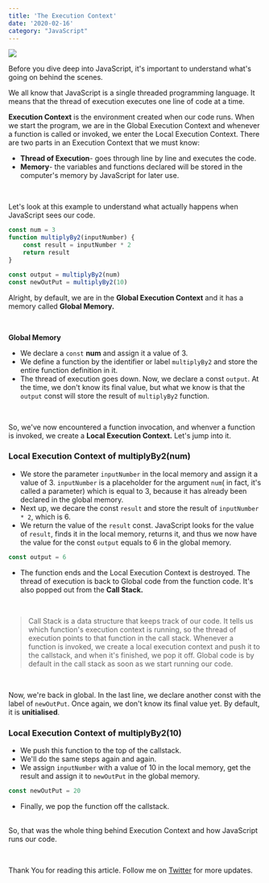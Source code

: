```yaml
---
title: 'The Execution Context'
date: '2020-02-16'
category: "JavaScript"
---
```


![](https://encrypted-tbn0.gstatic.com/images?q=tbn:ANd9GcRK9UTas_jNfrVLzDyWYtgJuetp8nqYmKe_hXzEhcZj_Ao8NJHP)


Before you dive deep into JavaScript, it's important to understand what's going on behind the scenes. 

We all know that JavaScript is a single threaded programming language. It means that the thread of execution executes one line of code at a time.

**Execution Context** is the environment created when our code runs. When we start the program, we are in the Global Execution Context and whenever a function is called or invoked, we enter the Local Execution Context. There are two parts in an Execution Context that we must know:

* **Thread of Execution**- goes through line by line and executes the code.
* **Memory**- the variables and functions declared will be stored in the computer's memory by JavaScript for later use.

<br>

Let's look at this example to understand what actually happens when JavaScript sees our code.


```js
const num = 3
function multiplyBy2(inputNumber) {
    const result = inputNumber * 2
    return result
}

const output = multiplyBy2(num)
const newOutPut = multiplyBy2(10)
```

Alright, by default, we are in the **Global Execution Context** and it has a memory called **Global Memory.**

<br>

**Global Memory**
* We declare a ```const``` **num** and assign it a value of 3. 
* We define a function by the identifier or label ```multiplyBy2``` and store the entire function definition in it.
* The thread of execution goes down. Now, we declare a const ```output```. At the time, we don't know its final value, but what we know is that the ```output``` const will store the result of ```multiplyBy2``` function.

<br>

So, we've now encountered a function invocation, and whenver a function is invoked, we create a **Local Execution Context.** Let's jump into it. 

### Local Execution Context of **multiplyBy2(num)**
* We store the parameter ```inputNumber``` in the local memory and assign it a value of 3. ```inputNumber``` is a placeholder for the argument ```num```(  in fact, it's called a parameter) which is equal to 3, because it has already been declared in the global memory.
* Next up, we decare the const ```result``` and store the result of ```inputNumber * 2```,  which is 6. 
* We return the value of the ```result``` const. JavaScript looks for the value of ```result```, finds it in the local memory, returns it, and thus we now have the value for the const ```output``` equals to 6 in the global memory.

 ```js
const output = 6
  ```

* The function ends and the Local Execution Context is destroyed. The thread of execution is back to Global code from the function code. It's also popped out from the **Call Stack.**

<br>

> Call Stack is a data structure that keeps track of our code. It tells us which function's execution context is running, so the thread of execution points to that function in the call stack. Whenever a function is invoked, we create a local execution context and push it to the callstack, and when it's finished, we pop it off. Global code is by default in the call stack as soon as we start running our code.

<br>

Now, we're back in global. In the last line, we declare another const with the label of ```newOutPut```. Once again, we don't know its final value yet. By default, it is **unitialised**.

### Local Execution Context of **multiplyBy2(10)**

* We push this function to the top of the callstack.
* We'll do the same steps again and again. 
* We assign ```inputNumber``` with a value of 10 in the local memory, get the result and assign it to  ```newOutPut``` in the global memory.
```js
const newOutPut = 20
```
* Finally, we pop the function off the callstack.
<br><br>

So, that was the whole thing behind Execution Context and how JavaScript runs our code. 

<br>

Thank You for reading this article. Follow me on [Twitter](https://twitter.com/_himalayan_) for more updates.











